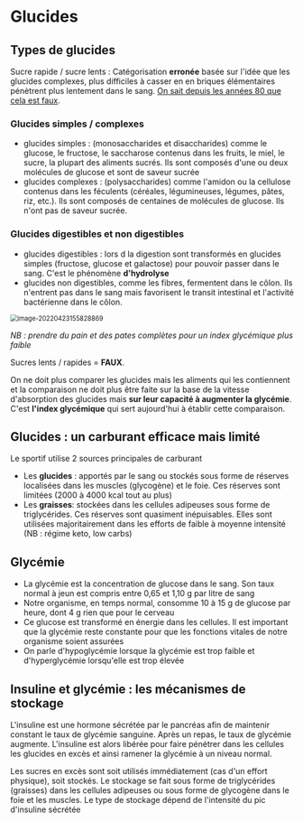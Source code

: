 # Glucides

## Types de glucides

Sucre rapide / sucre lents : Catégorisation **erronée** basée sur l'idée que les glucides complexes, plus difficiles à casser en en briques élémentaires pénètrent plus lentement dans le sang. [On sait depuis les années 80 que cela est faux](https://www.sport-passion.fr/sante/sucres-lents-rapides-concept-faux.php).

### Glucides simples / complexes

- glucides simples : (monosaccharides et disaccharides) comme le glucose, le fructose, le saccharose contenus dans les fruits, le miel, le sucre, la plupart des aliments sucrés. Ils sont composés d'une ou deux molécules de glucose et sont de saveur sucrée
- glucides complexes : (polysaccharides) comme l'amidon ou la cellulose contenus dans les féculents (céréales, légumineuses, légumes, pâtes, riz, etc.). Ils sont composés de centaines de molécules de glucose. Ils n'ont pas de saveur sucrée.

### Glucides digestibles et non digestibles

- glucides digestibles : lors d la digestion sont transformés en glucides simples (fructose, glucose et galactose) pour pouvoir passer dans le sang. C'est le phénomène **d'hydrolyse**
- glucides non digestibles, comme les fibres, fermentent dans le côlon. Ils n'entrent pas dans le sang mais favorisent le transit intestinal et l'activité bactérienne dans le côlon.

<img src="https://raw.githubusercontent.com/lebrunthibault/images_bucket/master/img/image-20220423155828869.png?token=AEHIPTPVLCQRZGMP6PYEM53CMQDEA" alt="image-20220423155828869" style="zoom:80%;" />

*NB : prendre du pain et des pates complètes pour un index glycémique plus faible*

Sucres lents / rapides = **FAUX**. 

On ne doit plus comparer les glucides mais les aliments qui les contiennent et la comparaison ne doit plus être faite sur la base de la vitesse d'absorption des glucides mais **sur leur capacité à augmenter la glycémie**. C'est **l'index glycémique** qui sert aujourd'hui à établir cette comparaison.



## Glucides : un carburant efficace mais limité

Le sportif utilise 2 sources principales de carburant

- Les **glucides** : apportés par le sang ou stockés sous forme de réserves localisées dans les muscles (glycogène) et le foie. Ces réserves sont limitées (2000 à 4000 kcal tout au plus)
- Les **graisses**: stockées dans les cellules adipeuses sous forme de triglycérides. Ces réserves sont quasiment inépuisables. Elles sont utilisées majoritairement dans les efforts de faible à moyenne intensité (NB : régime keto, low carbs)

## Glycémie

- La glycémie est la concentration de glucose dans le sang. Son taux normal à jeun est compris entre 0,65 et 1,10 g par litre de sang
- Notre organisme, en temps normal, consomme 10 à 15 g de glucose par heure, dont 4 g rien que pour le cerveau
- Ce glucose est transformé en énergie dans les cellules. Il est important que la glycémie reste constante pour que les fonctions vitales de notre organisme soient assurées
- On parle d'hypoglycémie lorsque la glycémie est trop faible et d'hyperglycémie lorsqu'elle est trop élevée

## Insuline et glycémie : les mécanismes de stockage

L'insuline est une hormone sécrétée par le pancréas afin de maintenir constant le taux de glycémie sanguine. Après un repas, le taux de glycémie augmente. L'insuline est alors libérée pour faire pénétrer dans les cellules les glucides en excès et ainsi ramener la glycémie à un niveau normal.

Les sucres en excès sont soit utilisés immédiatement (cas d'un effort physique), soit stockés. Le stockage se fait sous forme de triglycérides (graisses) dans les cellules adipeuses ou sous forme de glycogène dans le foie et les muscles. Le type de stockage dépend de l'intensité du pic d'insuline sécrétée





